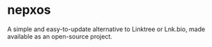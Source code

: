 # nepxos
A simple and easy-to-update alternative to Linktree or Lnk.bio, made available as an open-source project.
